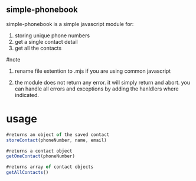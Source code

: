 ## simple-phonebook
simple-phonebook is a simple javascript module for:
1. storing unique phone numbers
2. get a single contact detail
3. get all the contacts

#note
1. rename file extention to .mjs if you are using common javascript

2. the module does not return any error. it will simply return and abort. you can handle all errors and exceptions by adding the hanldlers where indicated.


# usage
```javascript
#returns an object of the saved contact
storeContact(phoneNumber, name, email)

#returns a contact object
getOneContact(phoneNumber)

#returns array of contact objects
getAllContacts()
```

